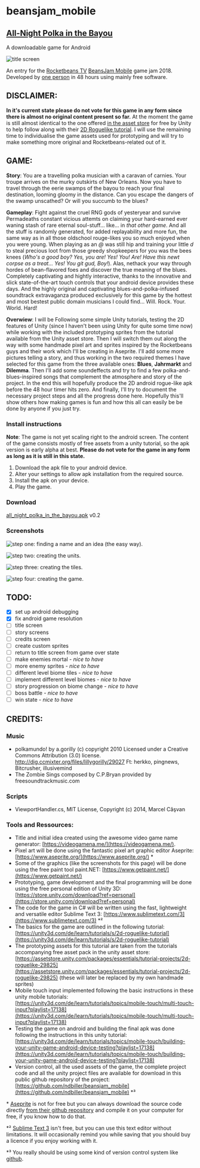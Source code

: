 # beansjam_mobile

## [All-Night Polka in the Bayou](https://ndbiller.itch.io/all-night-polka-in-the-bayou)

A downloadable game for Android

![**title screen**](/img/title.png "picture of the title screen")

An entry for the [Rocketbeans TV](https://www.rocketbeans.tv/) [BeansJam Mobile](https://itch.io/jam/beansjam) game jam 2018. Developed by [one person](https://ndbiller.github.io/portfolio/index.html) in 48 hours using mainly free software.

## DISCLAIMER:

**In it's current state please do not vote for this game in any form since there is almost no original content present so far.**
At the moment the game is still almost identical to the one offered [in the asset store](https://assetstore.unity.com/packages/essentials/tutorial-projects/2d-roguelike-29825) for free by Unity to help follow along with their [2D Roguelike tutorial](https://unity3d.com/de/learn/tutorials/s/2d-roguelike-tutorial). I will use the remaining time to individualise the game assets used for prototyping and will try to make something more original and Rocketbeans-related out of it.

## GAME:

**Story**: You are a travelling polka musician with a caravan of carnies. Your troupe arrives on the murky outskirts of New Orleans. Now you have to travel through the eerie swamps of the bayou to reach your final destination, looming gloomy in the distance. Can you escape the dangers of the swamp unscathed? Or will you succumb to the blues?

**Gameplay**: Fight against the cruel RNG gods of yesteryear and survive Permadeaths constant vicious attemts on claiming your hard-earned ever waning stash of rare eternal soul-stuff... like... in *that other game*. And all the stuff is randomly generated, for added replayability and more fun, the same way as in all those oldschool rouge-likes you so much enjoyed  when you were young. When playing as an *@* was still hip and training your little *d* to steal precious loot from those greedy shopkeepers for you was the bees knees (*Who's a good boy? Yes, you are! Yes! You! Are! Have this newt corpse as a treat... Yes! You git gud, Boy!*). Alas, nethack your way through hordes of bean-flavored foes and discover the true meaning of the blues. Completely captivating and hightly interactive, thanks to the innovative and slick state-of-the-art touch controls that your android device provides these days. And the highly original and captivating blues-and-polka-infused soundtrack extravaganza produced exclusively for this game by the hottest and most bestest public domain musicians I could find... Will. Rock. Your. World. 
Hard!

**Overwiew**: I will be Following some simple Unity tutorials, testing the 2D features of Unity (since I haven't been using Unity for quite some time now) while working with the included prototyping sprites from the tutorial available from the Unity asset store. Then I will switch them out along the way with some handmade pixel art and sprites inspired by the Rocketbeans guys and their work which I'll be creating in Aseprite. I'll add some more pictures telling a story, and thus working in the two required themes I have selected for this game from the three available ones: **Blues**, **Jahrmarkt** and **Dilemma**. Then I'll add some soundeffects and try to find a few polka-and-blues-inspired songs that complement the atmosphere and story of the project. In the end this will hopefully produce the 2D android rogue-like apk before the 48 hour timer hits zero. And finally, I'll try to document the necessary project steps and all the progress done here. Hopefully this'll show others how making games is fun and how this all can easily be be done by anyone if you just try.

### Install instructions

**Note**: The game is not yet scaling right to the android screen. The content of the game consists mostly of free assets from a unity tutorial, so the apk version is early alpha at best. 
**Please do not vote for the game in any form as long as it is still in this state.**

1. Download the apk file to your android device.
2. Alter your settings to allow apk installation from the required source.
3. Install the apk on your device.
4. Play the game.

### Download

[all_night_polka_in_the_bayou.apk](all_night_polka_in_the_bayou.apk) v0.2

### Screenshots

![**step one**: finding a name and an idea (the easy way).](img/namefinding.png "screenshot of the video game name generator used to come up with the game title randomly")

![**step two**: creating the units.](img/units.png "screenshot of the player and enemies in unity 3d in their idle animation")

![**step three**: creating the tiles.](img/tiles.png "screenshot of the floor, items and enemy tiles being randomly created by the game manager")

![**step four**: creating the game.](img/game.png "screenshot of the game after following the tutorials and resolving some issues - 24 hours left")

## TODO:

- [x] set up android debugging
- [x] fix android game resolution
- [ ] title screen
- [ ] story screens
- [ ] credits screen
- [ ] create custom sprites
- [ ] return to title screen from game over state
- [ ] make enemies mortal - *nice to have*
- [ ] more enemy sprites - *nice to have*
- [ ] different level biome tiles - *nice to have*
- [ ] implement different level biomes - *nice to have*
- [ ] story progression on biome change - *nice to have*​
- [ ] boss battle - *nice to have*​
- [ ] win state - *nice to have*​

## CREDITS:

### Music

- polkamundo! by a.gorilly (c) copyright 2010 Licensed under a Creative Commons Attribution (3.0) license. http://dig.ccmixter.org/files/lillygorilly/29027 Ft: herkko, pingnews, Bitcrusher, illusivemind
- The Zombie Sings composed by C.P.Bryan provided by freesoundtrackmusic.com

### Scripts

- ViewportHandler.cs, MIT License, Copyright (c) 2014, Marcel Căşvan

### Tools and Ressources:

- Title and initial idea created using the awesome video game name generator: [https://videogamena.me/](https://videogamena.me/).
- Pixel art will be done using the fantastic pixel art graphic editor Aseprite: [https://www.aseprite.org/](https://www.aseprite.org/) \*
- Some of the graphics (like the screenshots for this page) will be done using the free paint tool paint.NET: [https://www.getpaint.net/](https://www.getpaint.net/)
- Prototyping, game development and the final programming will be done using the free personal edition of Unity 3D: [https://store.unity.com/download?ref=personal](https://store.unity.com/download?ref=personal)
- The code for the game in C# will be written using the fast, lightweight and versatile editor Sublime Text 3: [https://www.sublimetext.com/3](https://www.sublimetext.com/3) \*²
- The basics for the game are outlined in the following tutorial: [https://unity3d.com/de/learn/tutorials/s/2d-roguelike-tutorial](https://unity3d.com/de/learn/tutorials/s/2d-roguelike-tutorial)
- The prototyping assets for this tutorial are taken from the tutorials accompanying free asset pack in the unity asset store: [https://assetstore.unity.com/packages/essentials/tutorial-projects/2d-roguelike-29825](https://assetstore.unity.com/packages/essentials/tutorial-projects/2d-roguelike-29825)
  (these will later be replaced by my own handmade sprites)
- Mobile touch input implemented following the basic instructions in these unity mobile tutorials: [https://unity3d.com/de/learn/tutorials/topics/mobile-touch/multi-touch-input?playlist=17138](https://unity3d.com/de/learn/tutorials/topics/mobile-touch/multi-touch-input?playlist=17138)
- Testing the game on android and building the final apk was done following the instructions in this unity tutorial: [https://unity3d.com/de/learn/tutorials/topics/mobile-touch/building-your-unity-game-android-device-testing?playlist=17138](https://unity3d.com/de/learn/tutorials/topics/mobile-touch/building-your-unity-game-android-device-testing?playlist=17138)
- Version control, all the used assets of the game, the complete project code and all the unity project files are available for download in this public github repository of the project: [https://github.com/ndbiller/beansjam_mobile](https://github.com/ndbiller/beansjam_mobile) \*³

\* [Aseprite](https://www.aseprite.org/) is not for free but you can always download the source code directly [from their github repository](https://github.com/aseprite/aseprite/) and compile it on your computer for free, if you know how to do that.

\*² [Sublime Text 3](https://www.sublimetext.com/3) isn't free, but you can use this text editor without limitations. It will occasionally remind you while saving that you should buy a licence if you enjoy working with it.

\*³ You really should be using some kind of version control system like [github](https://github.com/).
